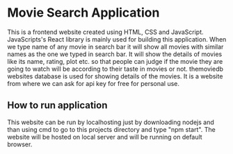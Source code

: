 # Movie Search Application
This is a frontend website created using HTML, CSS and JavaScript. JavaScripts's React library is mainly used for building this application.
When we type name of any movie in search bar it will show all movies with similar names as the one we typed in search bar. It will show the details of movies like its name, rating, plot etc. so that people can judge if the movie they are going to watch will be according to their taste in movies or not.
themoviedb websites database is used for showing details of the movies. It is a website from where we can ask for api key for free for personal use.

## How to run application
This website can be run by localhosting just by downloading nodejs and than using cmd to go to this projects directory and type "npm start". The website will be hosted on local server and will be running on default browser.
